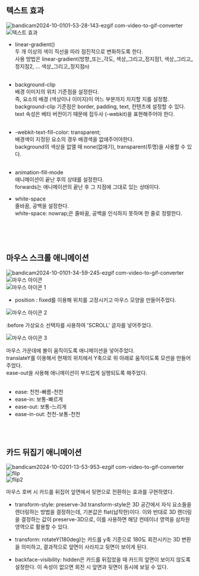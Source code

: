 


## 텍스트 효과


![bandicam2024-10-0101-53-28-143-ezgif com-video-to-gif-converter](https://github.com/user-attachments/assets/be00d605-7e29-4078-b55c-f6ab94f7b588)<br/>
![텍스트 효과](https://github.com/user-attachments/assets/06024fd4-fdf6-4c89-93d2-d152363141ce)<br/>

+ linear-gradient() <br/>
  두 개 이상의 색이 직선을 따라 점진적으로 변화하도록 한다. <br/>
  사용 방법은 linear-gradient(방향_또는_각도, 색상_그리고_정지점1, 색상_그리고_정지점2, ... 색상_그리고_정지점n) <br/><br/>


+ background-clip<br/>
  배경 이미지의 위치 기준점을 설정한다. <br/>
  즉, 요소의 배경 (색상이나 이미지)이 어느 부분까지 차지할 지를 설정함.<br/>
  background-clip 기준점은 border, padding, text, 컨텐츠에 설정할 수 있다.<br/>
  text 속성은 베타 버전이기 때문에 접두사 (-webkit)을 표현해주어야 한다.<br/><br/>

+ -webkit-text-fill-color: transparent;<br/>
  배경색이 지정된 요소의 경우 배경색을 없애주어야한다.<br/>
  background의 색상을 없앨 때 none(없애기), transparent(투명)을 사용할 수 있다.<br/><br/>

+ animation-fill-mode <br/>
  애니메이션이 끝난 후의 상태를 설정한다.<br/>
  forwards는 애니메이션의 끝난 후 그 지점에 그대로 있는 상태이다.<br/>

+ white-space  <br/>
  줄바꿈, 공백을 설정한다.<br/>
  white-space: nowrap;은 줄바꿈, 공백을 인식하지 못하며 한 줄로 정렬한다.<br/>

<br/>
<br/>
<br/>




## 마우스 스크롤 애니메이션


![bandicam2024-10-0101-34-59-245-ezgif com-video-to-gif-converter](https://github.com/user-attachments/assets/2cdfa46c-bf18-4934-a5e4-af8e5b010435)<br>
![마우스 아이콘](https://github.com/user-attachments/assets/c8426033-432a-442e-a61f-598efe173c84)<br>
![마우스 아이콘 1](https://github.com/user-attachments/assets/5185a87b-9459-4339-a767-f25f3c99d6a7)<br>

+ position : fixed를 이용해 위치를 고정시키고 마우스 모양을 만들어주었다.

![마우스 아이콘 2](https://github.com/user-attachments/assets/cccfde54-3e10-4db3-b52d-e34379ac6119)<br>

 :before 가상요소 선택자를 사용하여 'SCROLL' 글자를 넣어주었다.

![마우스 아이콘 3](https://github.com/user-attachments/assets/be4797d1-3abd-40aa-b861-6234434a3779)<br>

마우스 가운데에 볼이 움직이도록 애니메이션을 넣어주었다.<br>
translateY를 이용해서 현재의 위치에서 Y축으로 위 아래로 움직이도록 모션을 만들어주었다.<br>
ease-out을 사용해 애니메이션이 부드럽게 실행되도록 해주었다.<br><br>

+ ease: 천천-빠름-천천<br>
+ ease-in: 보통-빠르게<br>
+ ease-out: 보통-느리게<br>
+ ease-in-out: 천천-보통-천천

<br/>
<br/>


## 카드 뒤집기 애니메이션



![bandicam2024-10-0201-13-53-953-ezgif com-video-to-gif-converter](https://github.com/user-attachments/assets/64000f1b-7d13-4155-80ee-1dbc7855652d)<br/>
![flip](https://github.com/user-attachments/assets/b689327a-b5da-4841-b86a-5d87714073ec)<br/>
![flip2](https://github.com/user-attachments/assets/7e4d0619-f6fa-4f0f-8064-c2c6bd6ee5eb)<br/>

마우스 호버 시 카드를 뒤집어 앞면에서 뒷면으로 전환하는 효과를 구현하였다.<br/>

+ transform-style: preserve-3d
  transform-style은 3D 공간에서 자식 요소들을 렌더링하는 방법을 결정하는데, 기본값은 flat(납작한)이다.
  이와 반대로 3D 렌더링을 결정하는 값이 preserve-3D으로, 이를 사용하면 해당 컨테이너 영역을 삼차원 영역으로 활용할 수 있다.

+ transform: rotateY(180deg)는 카드를 y축 기준으로 180도 회전시키는 3D 변환을 의미하고, 결과적으로 앞면이 사라지고 뒷면이 보이게 된다.

+ backface-visibility: hidden은 카드를 뒤집었을 때 카드의 앞면이 보이지 않도록 설정한다. 이 속성이 없으면 회전 시 앞면과 뒷면이 동시에 보일 수 있다.

